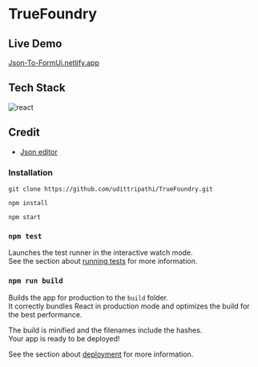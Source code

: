 # TrueFoundry

## Live Demo

[Json-To-FormUi.netlify.app](https://bespoke-clafoutis-df2b23.netlify.app/)

## Tech Stack

<img src="https://img.shields.io/badge/React-20232A?style=for-the-badge&logo=react&logoColor=61DAFB" alt="react" />

## Credit
 - <a href="https://www.npmjs.com/package/react-json-editor-ajrm" >Json editor</a>

### Installation

```
git clone https://github.com/udittripathi/TrueFoundry.git

npm install

npm start
```

### `npm test`

Launches the test runner in the interactive watch mode.\
See the section about [running tests](https://facebook.github.io/create-react-app/docs/running-tests) for more information.

### `npm run build`

Builds the app for production to the `build` folder.\
It correctly bundles React in production mode and optimizes the build for the best performance.

The build is minified and the filenames include the hashes.\
Your app is ready to be deployed!

See the section about [deployment](https://facebook.github.io/create-react-app/docs/deployment) for more information.
